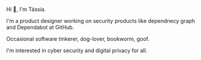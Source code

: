Hi 👋, I'm Tássia.

I'm a product designer working on security products like dependnecy graph and Dependabot at GitHub.

Occasional software tinkerer, dog-lover, bookworm, goof.

I'm interested in cyber security and digital privacy for all.
